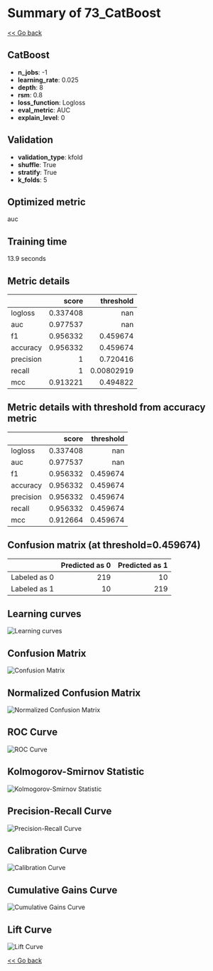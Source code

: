 # Summary of 73_CatBoost

[<< Go back](../README.md)


## CatBoost
- **n_jobs**: -1
- **learning_rate**: 0.025
- **depth**: 8
- **rsm**: 0.8
- **loss_function**: Logloss
- **eval_metric**: AUC
- **explain_level**: 0

## Validation
 - **validation_type**: kfold
 - **shuffle**: True
 - **stratify**: True
 - **k_folds**: 5

## Optimized metric
auc

## Training time

13.9 seconds

## Metric details
|           |    score |    threshold |
|:----------|---------:|-------------:|
| logloss   | 0.337408 | nan          |
| auc       | 0.977537 | nan          |
| f1        | 0.956332 |   0.459674   |
| accuracy  | 0.956332 |   0.459674   |
| precision | 1        |   0.720416   |
| recall    | 1        |   0.00802919 |
| mcc       | 0.913221 |   0.494822   |


## Metric details with threshold from accuracy metric
|           |    score |   threshold |
|:----------|---------:|------------:|
| logloss   | 0.337408 |  nan        |
| auc       | 0.977537 |  nan        |
| f1        | 0.956332 |    0.459674 |
| accuracy  | 0.956332 |    0.459674 |
| precision | 0.956332 |    0.459674 |
| recall    | 0.956332 |    0.459674 |
| mcc       | 0.912664 |    0.459674 |


## Confusion matrix (at threshold=0.459674)
|              |   Predicted as 0 |   Predicted as 1 |
|:-------------|-----------------:|-----------------:|
| Labeled as 0 |              219 |               10 |
| Labeled as 1 |               10 |              219 |

## Learning curves
![Learning curves](learning_curves.png)
## Confusion Matrix

![Confusion Matrix](confusion_matrix.png)


## Normalized Confusion Matrix

![Normalized Confusion Matrix](confusion_matrix_normalized.png)


## ROC Curve

![ROC Curve](roc_curve.png)


## Kolmogorov-Smirnov Statistic

![Kolmogorov-Smirnov Statistic](ks_statistic.png)


## Precision-Recall Curve

![Precision-Recall Curve](precision_recall_curve.png)


## Calibration Curve

![Calibration Curve](calibration_curve_curve.png)


## Cumulative Gains Curve

![Cumulative Gains Curve](cumulative_gains_curve.png)


## Lift Curve

![Lift Curve](lift_curve.png)



[<< Go back](../README.md)
